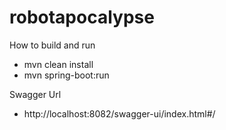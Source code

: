 # robotapocalypse

How to build and run
 - mvn clean install
 - mvn spring-boot:run
 
 Swagger Url
  - http://localhost:8082/swagger-ui/index.html#/
